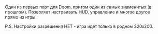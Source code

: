 Один из первых порт для Doom, притом один из самых знаменитых (в прошлом). Позволяет настраивать HUD, управление и многое другое прямо из игры.  

P.S. Настройки разрешения НЕТ - игра идёт только в родном 320x200.